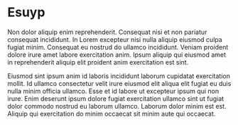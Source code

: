 # Esuyp

Non dolor aliquip enim reprehenderit. Consequat nisi et non pariatur consequat incididunt. In Lorem excepteur nisi nulla aliquip eiusmod culpa fugiat minim. Consequat eu nostrud do ullamco incididunt. Veniam proident dolore irure amet labore exercitation anim. Ipsum aliquip qui eiusmod amet in reprehenderit aliquip elit proident anim exercitation est sint.

Eiusmod sint ipsum anim id laboris incididunt laborum cupidatat exercitation mollit. Id ullamco consectetur velit irure eiusmod elit aliqua elit fugiat eu duis nulla minim officia ullamco. Esse et id labore ut excepteur ipsum qui non irure. Enim deserunt ipsum dolore fugiat exercitation ullamco sint ut fugiat dolor commodo nostrud eu laborum ullamco. Laborum dolor minim est est. Aliquip qui exercitation do minim occaecat sit minim aute qui occaecat.